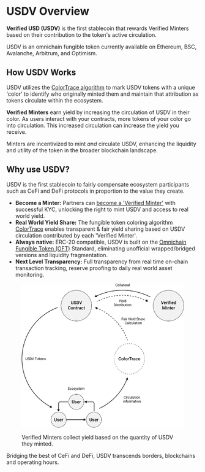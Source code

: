 # USDV Overview

**Verified USD (USDV)** is the first stablecoin that rewards Verified Minters based on their contribution to the token's active circulation.

USDV is an omnichain fungible token currently available on Ethereum, BSC, Avalanche, Arbitrum, and Optimism.

## How USDV Works

USDV utilizes the [ColorTrace algorithm](concepts/coloring.md) to mark USDV tokens with a unique 'color' to identify who originally minted them and maintain that attribution as tokens circulate within the ecosystem.

**Verified Minters** earn yield by increasing the circulation of USDV in their color. As users interact with your contracts, more tokens of your color go into circulation. This increased circulation can increase the yield you receive.

Minters are incentivized to mint _and_ circulate USDV, enhancing the liquidity and utility of the token in the broader blockchain landscape.

## Why use USDV?

USDV is the first stablecoin to fairly compensate ecosystem participants such as CeFi and DeFi protocols in proportion to the value they create.

* **Become a Minter:** Partners can [become a 'Verified Minter'](verified-minters/initial-kyc.md) with successful KYC, unlocking the right to mint USDV and access to real world yield.
* **Real World Yield Share:** The fungible token coloring algorithm [ColorTrace](concepts/coloring.md) enables transparent & fair yield sharing based on USDV circulation contributed by each 'Verified Minter'.
* **Always native:** ERC-20 compatible, USDV is built on the [Omnichain Fungible Token (OFT)](https://layerzero.network/developers) Standard, eliminating unofficial wrapped/bridged versions and liquidity fragmentation.
* **Next Level Transparency:** Full transparency from real time on-chain transaction tracking, reserve proofing to daily real world asset monitoring.

<figure><img src=".gitbook/assets/usdv-architecture-2 (2).png" alt=""><figcaption><p>Verified Minters collect yield based on the quantity of USDV they minted.</p></figcaption></figure>

Bridging the best of CeFi and DeFi, USDV transcends borders, blockchains and operating hours.
